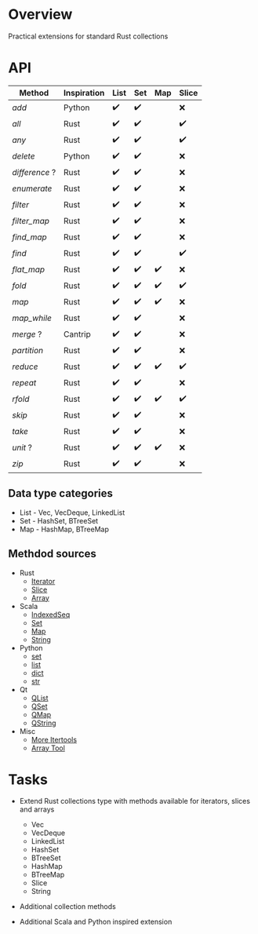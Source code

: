 # Overview

Practical extensions for standard Rust collections


# API

| Method         | Inspiration | List               | Set                | Map                | Slice              |
|----------------|-------------|--------------------|--------------------|--------------------|--------------------|
| *add*          | Python      | :heavy_check_mark: | :heavy_check_mark: |                    | :x:                |
| *all*          | Rust        | :heavy_check_mark: | :heavy_check_mark: |                    | :heavy_check_mark: |
| *any*          | Rust        | :heavy_check_mark: | :heavy_check_mark: |                    | :heavy_check_mark: |
| *delete*       | Python      | :heavy_check_mark: | :heavy_check_mark: |                    | :x:                |
| *difference* ? | Rust        | :heavy_check_mark: | :heavy_check_mark: |                    | :x:                |
| *enumerate*    | Rust        | :heavy_check_mark: | :heavy_check_mark: |                    | :x:                |
| *filter*       | Rust        | :heavy_check_mark: | :heavy_check_mark: |                    | :x:                |
| *filter_map*   | Rust        | :heavy_check_mark: | :heavy_check_mark: |                    | :x:                |
| *find_map*     | Rust        | :heavy_check_mark: | :heavy_check_mark: |                    | :x:                |
| *find*         | Rust        | :heavy_check_mark: | :heavy_check_mark: |                    | :heavy_check_mark: |
| *flat_map*     | Rust        | :heavy_check_mark: | :heavy_check_mark: | :heavy_check_mark: | :x:                |
| *fold*         | Rust        | :heavy_check_mark: | :heavy_check_mark: | :heavy_check_mark: | :heavy_check_mark: |
| *map*          | Rust        | :heavy_check_mark: | :heavy_check_mark: | :heavy_check_mark: | :x:                |
| *map_while*    | Rust        | :heavy_check_mark: | :heavy_check_mark: |                    | :x:                |
| *merge* ?      | Cantrip     | :heavy_check_mark: | :heavy_check_mark: |                    | :x:                |
| *partition*    | Rust        | :heavy_check_mark: | :heavy_check_mark: |                    | :x:                |
| *reduce*       | Rust        | :heavy_check_mark: | :heavy_check_mark: | :heavy_check_mark: | :heavy_check_mark: |
| *repeat*       | Rust        | :heavy_check_mark: | :heavy_check_mark: |                    | :x:                |
| *rfold*        | Rust        | :heavy_check_mark: | :heavy_check_mark: | :heavy_check_mark: | :heavy_check_mark: |
| *skip*         | Rust        | :heavy_check_mark: | :heavy_check_mark: |                    | :x:                |
| *take*         | Rust        | :heavy_check_mark: | :heavy_check_mark: |                    | :x:                |
| *unit* ?       | Rust        | :heavy_check_mark: | :heavy_check_mark: | :heavy_check_mark: | :x:                |
| *zip*          | Rust        | :heavy_check_mark: | :heavy_check_mark: |                    | :x:                |

## Data type categories

- List - Vec, VecDeque, LinkedList
- Set - HashSet, BTreeSet
- Map - HashMap, BTreeMap

## Methdod sources

- Rust
  - [Iterator](https://doc.rust-lang.org/std/iter/trait.Iterator.html)
  - [Slice](https://doc.rust-lang.org/std/primitive.slice.html)
  - [Array](https://doc.rust-lang.org/std/primitive.array.html)
- Scala
  - [IndexedSeq](https://www.scala-lang.org/api/3.3.1/scala/collection/immutable/IndexedSeq.html)
  - [Set](https://www.scala-lang.org/api/3.3.1/scala/collection/immutable/Set.html)
  - [Map](https://www.scala-lang.org/api/3.3.1/scala/collection/immutable/Map.html)
  - [String](https://www.scala-lang.org/api/3.3.1/scala/collection/StringOps.html)
- Python
  - [set](https://python-reference.readthedocs.io/en/latest/docs/sets/index.html)
  - [list](https://python-reference.readthedocs.io/en/latest/docs/list/index.html)
  - [dict](https://python-reference.readthedocs.io/en/latest/docs/dict/index.html)
  - [str](https://python-reference.readthedocs.io/en/latest/docs/str/index.html)
- Qt
  - [QList](https://doc.qt.io/qt-6/qlist.html)
  - [QSet](https://doc.qt.io/qt-6/qset.html)
  - [QMap](https://doc.qt.io/qt-6/qmap.html)
  - [QString](https://doc.qt.io/qt-6/qstring.htm)
- Misc
  - [More Itertools](https://more-itertools.readthedocs.io/en/stable/api.html)
  - [Array Tool](https://github.com/danielpclark/array_tool/tree/master)

# Tasks

- Extend Rust collections type with methods available for iterators, slices and arrays
  - Vec
  - VecDeque
  - LinkedList
  - HashSet
  - BTreeSet
  - HashMap
  - BTreeMap
  - Slice
  - String


- Additional collection methods


- Additional Scala and Python inspired extension
